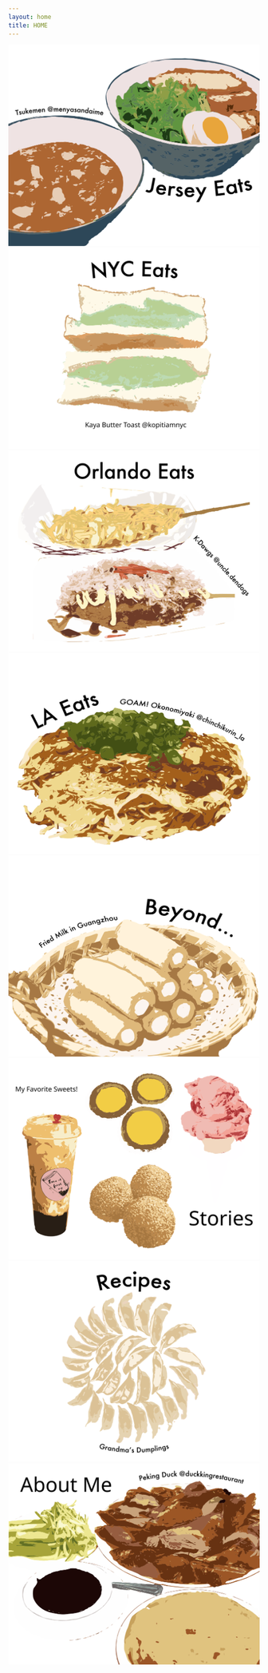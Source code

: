 ```yaml
---
layout: home
title: HOME
---
```

<div class="flex-container">
  <div class="flex-item-home">
    <a href="/jerseyeats" class="nounderline">
      <img src="/assets/images/vectorart/tsukemenvectorart.svg" class="image">
    </a>
  </div>
  <div class="flex-item-home">
    <a href="/nyceats" class="nounderline">
      <img src="/assets/images/vectorart/kayavectorart.svg" class="image">
    </a>
  </div>
  <div class="flex-item-home">
    <a href="/orlandoeats" class="nounderline">
      <img src="/assets/images/vectorart/uncledendogsvectorart.svg" class="image">
    </a>
  </div>
  <div class="flex-item-home">
    <a href="/losangeleseats" class="nounderline">
      <img src="/assets/images/vectorart/okonomiyakivectorart.svg" class="image">
    </a>  
  </div>  
  <div class="flex-item-home">
    <a href="/beyond" class="nounderline">
      <img src="/assets/images/vectorart/friedmilkvectorart.svg" class="image">
    </a>
  </div>
  <div class="flex-item-home">
    <a href="/stories" class="nounderline">
      <img src="/assets/images/vectorart/favoritesweetsvectorart.svg" class="image">
    </a>
  </div>
  <div class="flex-item-home">
    <a href="/aboutme" class="nounderline">
      <img src="/assets/images/vectorart/dumplingsvectorart.svg" class="image">
    </a>
  </div>  
  <div class="flex-item-home">
    <a href="/aboutme" class="nounderline">
      <img src="/assets/images/vectorart/pekingduckvectorart.svg" class="image">
    </a>
  </div>  
</div>